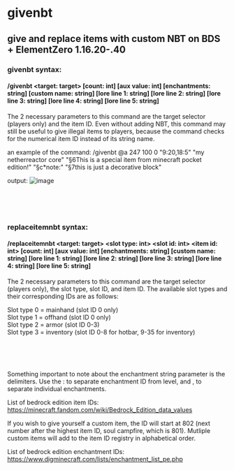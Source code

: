 # givenbt
## give and replace items with custom NBT on BDS + ElementZero 1.16.20-.40

### givenbt syntax:
#### /givenbt <target: target> <item id: int> [count: int] [aux value: int] [enchantments: string] [custom name: string] [lore line 1: string] [lore line 2: string] [lore line 3: string] [lore line 4: string] [lore line 5: string]

The 2 necessary parameters to this command are the target selector (players only) and the item ID. Even without adding NBT, this command may still be useful to give illegal items to players, because the command checks for the numerical item ID instead of its string name.

an example of the command:
/givenbt @a 247 100 0 "9:20,18:5" "my netherreactor core" "§6This is a special item from minecraft pocket edition!" "§c*note:" "§7this is just a decorative block"

output:
![image](https://user-images.githubusercontent.com/63216972/124373843-bbb7af00-dc4a-11eb-9139-09d55c2f0303.png)
  
<br/><br/><br/>
  
### replaceitemnbt syntax:
#### /replaceitemnbt <target: target> \<slot type: int\> \<slot id: int\> \<item id: int\> [count: int] [aux value: int] [enchantments: string] [custom name: string] [lore line 1: string] [lore line 2: string] [lore line 3: string] [lore line 4: string] [lore line 5: string]

The 2 necessary parameters to this command are the target selector (players only), the slot type, slot ID, and item ID. The available slot types and their corresponding IDs are as follows:

  Slot type 0 = mainhand (slot ID 0 only)<br/>
  Slot type 1 = offhand (slot ID 0 only)<br/>
  Slot type 2 = armor (slot ID 0-3)<br/>
  Slot type 3 = inventory (slot ID 0-8 for hotbar, 9-35 for inventory)<br/>
  
<br/><br/><br/>
  
Something important to note about the enchantment string parameter is the delimiters. Use the : to separate enchantment ID from level, and , to separate individual enchantments.

List of bedrock edition item IDs:
https://minecraft.fandom.com/wiki/Bedrock_Edition_data_values

If you wish to give yourself a custom item, the ID will start at 802 (next number after the highest item ID, soul campfire, which is 801). Mutliple custom items will add to the item ID registry in alphabetical order.

List of bedrock edition enchantment IDs:
https://www.digminecraft.com/lists/enchantment_list_pe.php
